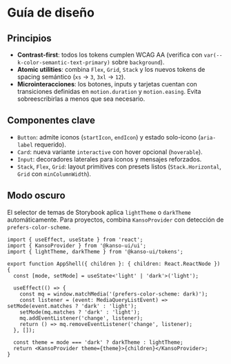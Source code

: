 # Guía de diseño

## Principios

- **Contrast-first**: todos los tokens cumplen WCAG AA (verifica con `var(--k-color-semantic-text-primary)` sobre `background`).
- **Atomic utilities**: combina `Flex`, `Grid`, `Stack` y los nuevos tokens de spacing semántico (`xs` → `3`, `3xl` → `12`).
- **Microinteracciones**: los botones, inputs y tarjetas cuentan con transiciones definidas en `motion.duration` y `motion.easing`. Evita sobreescribirlas a menos que sea necesario.

## Componentes clave

- `Button`: admite iconos (`startIcon`, `endIcon`) y estado solo-icono (`aria-label` requerido).
- `Card`: nueva variante `interactive` con hover opcional (`hoverable`).
- `Input`: decoradores laterales para iconos y mensajes reforzados.
- `Stack`, `Flex`, `Grid`: layout primitives con presets listos (`Stack.Horizontal`, `Grid` con `minColumnWidth`).

## Modo oscuro

El selector de temas de Storybook aplica `lightTheme` o `darkTheme` automáticamente. Para proyectos, combina `KansoProvider` con detección de `prefers-color-scheme`.

```tsx
import { useEffect, useState } from 'react';
import { KansoProvider } from '@kanso-ui/ui';
import { lightTheme, darkTheme } from '@kanso-ui/tokens';

export function AppShell({ children }: { children: React.ReactNode }) {
  const [mode, setMode] = useState<'light' | 'dark'>('light');

  useEffect(() => {
    const mq = window.matchMedia('(prefers-color-scheme: dark)');
    const listener = (event: MediaQueryListEvent) => setMode(event.matches ? 'dark' : 'light');
    setMode(mq.matches ? 'dark' : 'light');
    mq.addEventListener('change', listener);
    return () => mq.removeEventListener('change', listener);
  }, []);

  const theme = mode === 'dark' ? darkTheme : lightTheme;
  return <KansoProvider theme={theme}>{children}</KansoProvider>;
}
```

